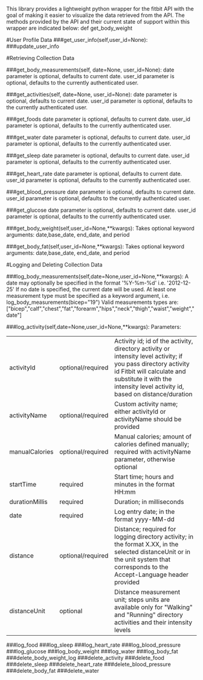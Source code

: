 This library provides a lightweight python wrapper for the fitbit API with the goal of making it easier to visualize the data retrieved from the API. The methods provided by the API and their current state of support within this wrapper are indicated below:
    def get_body_weight

#User Profile Data
###get_user_info(self,user_id=None):
###update_user_info

#Retrieving Collection Data

###get_body_measurements(self, date=None, user_id=None):
date parameter is optional, defaults to current date. user_id parameter is optional, defaults to the currently authenticated user.

###get_activities(self, date=None, user_id=None):
date parameter is optional, defaults to current date. user_id parameter is optional, defaults to the currently authenticated user.

###get_foods
date parameter is optional, defaults to current date. user_id parameter is optional, defaults to the currently authenticated user.

###get_water
date parameter is optional, defaults to current date. user_id parameter is optional, defaults to the currently authenticated user.

###get_sleep
date parameter is optional, defaults to current date. user_id parameter is optional, defaults to the currently authenticated user.

###get_heart_rate
date parameter is optional, defaults to current date. user_id parameter is optional, defaults to the currently authenticated user.

###get_blood_pressure
date parameter is optional, defaults to current date. user_id parameter is optional, defaults to the currently authenticated user.

###get_glucose
date parameter is optional, defaults to current date. user_id parameter is optional, defaults to the currently authenticated user.

###get_body_weight(self,user_id=None,**kwargs):
Takes optional keyword arguments:
date,base_date, end_date, and period

###get_body_fat(self,user_id=None,**kwargs):
Takes optional keyword arguments:
date,base_date, end_date, and period

#Logging and Deleting Collection Data

###log_body_measurements(self,date=None,user_id=None,**kwargs):
A date may optionally be specified in the format '%Y-%m-%d' i.e. '2012-12-25'
If no date is specified, the current date will be used. At least one measurement type 
must be specified as a keyword argument, i.e. log_body_measurements(bicep="19")
Valid measurements types are:
    ["bicep","calf","chest","fat","forearm","hips","neck","thigh","waist","weight","date"]

###log_activity(self,date=None,user_id=None,**kwargs):
Parameters:
<table>
<tr>
<td>activityId</td>
<td>optional/required</td>
<td>Activity id; id of the activity, directory activity or intensity level activity; if you pass directory activity id Fitbit will calculate and substitute it with the intensity level activity id, based on distance/duration</td>
</tr>

<tr>
<td>activityName</td>
<td>optional/required</td>
<td>Custom activity name; either activityId or activityName should be provided</td>
</tr>
<tr>
<td>manualCalories</td>
<td>optional/required</td>
<td>Manual calories; amount of calories defined manually; required with activityName parameter, otherwise optional</td>
</tr>
<tr>
<td>startTime</td>
<td>required</td>
<td>Start time; hours and minutes in the format HH:mm</td>
</tr>
<tr>
<td>durationMillis</td>
<td>required</td>
<td>Duration; in milliseconds</td>
</tr>
<tr>
<td>date</td>
<td>required</td>
<td>Log entry date; in the format yyyy-MM-dd</td>
</tr>
<tr>
<td>distance</td>
<td>optional/required</td>
<td>Distance; required for logging directory activity; in the format X.XX, in the selected distanceUnit or in the unit system that corresponds to the Accept-Language header provided</td>
</tr>
<tr>
<td>distanceUnit</td>
<td>optional</td>
<td>Distance measurement unit; steps units are available only for "Walking" and "Running" directory activities and their intensity levels</td>
</tr>
</table>
###log_food
###log_sleep
###log_heart_rate
###log_blood_pressure
###log_glucose
###log_body_weight
###log_water
###log_body_fat
###delete_body_weight_log
###delete_activity
###delete_food
###delete_sleep
###delete_heart_rate
###delete_blood_pressure
###delete_body_fat
###delete_water
